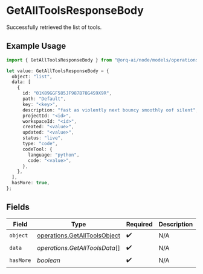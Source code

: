 # GetAllToolsResponseBody

Successfully retrieved the list of tools.

## Example Usage

```typescript
import { GetAllToolsResponseBody } from "@orq-ai/node/models/operations";

let value: GetAllToolsResponseBody = {
  object: "list",
  data: [
    {
      id: "01K89GGF585JF987B78G4S9X9R",
      path: "Default",
      key: "<key>",
      description: "fast as violently next bouncy smoothly oof silent",
      projectId: "<id>",
      workspaceId: "<id>",
      created: "<value>",
      updated: "<value>",
      status: "live",
      type: "code",
      codeTool: {
        language: "python",
        code: "<value>",
      },
    },
  ],
  hasMore: true,
};
```

## Fields

| Field                                                                        | Type                                                                         | Required                                                                     | Description                                                                  |
| ---------------------------------------------------------------------------- | ---------------------------------------------------------------------------- | ---------------------------------------------------------------------------- | ---------------------------------------------------------------------------- |
| `object`                                                                     | [operations.GetAllToolsObject](../../models/operations/getalltoolsobject.md) | :heavy_check_mark:                                                           | N/A                                                                          |
| `data`                                                                       | *operations.GetAllToolsData*[]                                               | :heavy_check_mark:                                                           | N/A                                                                          |
| `hasMore`                                                                    | *boolean*                                                                    | :heavy_check_mark:                                                           | N/A                                                                          |